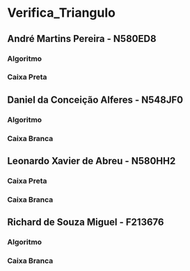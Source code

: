 # Verifica_Triangulo

## André Martins Pereira - N580ED8
  ### Algoritmo
  ### Caixa Preta
## Daniel da Conceição Alferes - N548JF0
  ### Algoritmo
  ### Caixa Branca
## Leonardo Xavier de Abreu - N580HH2
  ### Caixa Preta
  ### Caixa Branca
## Richard de Souza Miguel - F213676
  ### Algoritmo
  ### Caixa Branca
